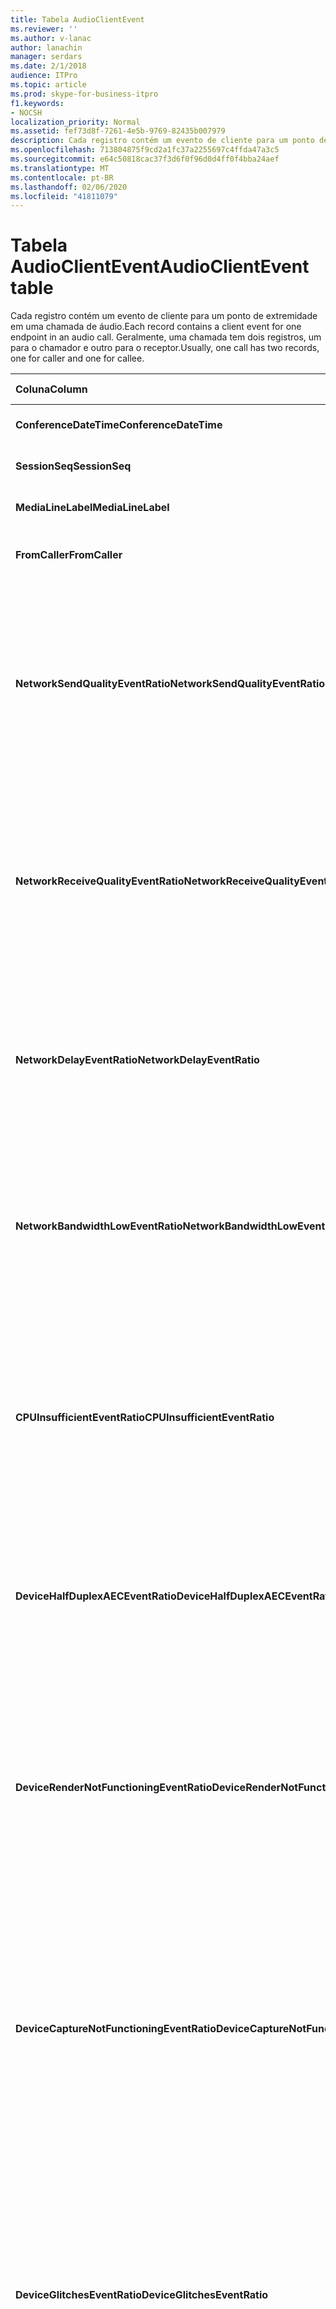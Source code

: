 ```yaml
---
title: Tabela AudioClientEvent
ms.reviewer: ''
ms.author: v-lanac
author: lanachin
manager: serdars
ms.date: 2/1/2018
audience: ITPro
ms.topic: article
ms.prod: skype-for-business-itpro
f1.keywords:
- NOCSH
localization_priority: Normal
ms.assetid: fef73d8f-7261-4e5b-9769-82435b007979
description: Cada registro contém um evento de cliente para um ponto de extremidade em uma chamada de áudio. Geralmente, uma chamada tem dois registros, um para o chamador e outro para o receptor.
ms.openlocfilehash: 713804875f9cd2a1fc37a2255697c4ffda47a3c5
ms.sourcegitcommit: e64c50818cac37f3d6f0f96d0d4ff0f4bba24aef
ms.translationtype: MT
ms.contentlocale: pt-BR
ms.lasthandoff: 02/06/2020
ms.locfileid: "41811079"
---
```

# <a name="audioclientevent-table"></a><span data-ttu-id="6a11a-104">Tabela AudioClientEvent</span><span class="sxs-lookup"><span data-stu-id="6a11a-104">AudioClientEvent table</span></span>
 
<span data-ttu-id="6a11a-105">Cada registro contém um evento de cliente para um ponto de extremidade em uma chamada de áudio.</span><span class="sxs-lookup"><span data-stu-id="6a11a-105">Each record contains a client event for one endpoint in an audio call.</span></span> <span data-ttu-id="6a11a-106">Geralmente, uma chamada tem dois registros, um para o chamador e outro para o receptor.</span><span class="sxs-lookup"><span data-stu-id="6a11a-106">Usually, one call has two records, one for caller and one for callee.</span></span>
  
|<span data-ttu-id="6a11a-107">**Coluna**</span><span class="sxs-lookup"><span data-stu-id="6a11a-107">**Column**</span></span>|<span data-ttu-id="6a11a-108">**Tipo de dados**</span><span class="sxs-lookup"><span data-stu-id="6a11a-108">**Data Type**</span></span>|<span data-ttu-id="6a11a-109">**Chave/índice**</span><span class="sxs-lookup"><span data-stu-id="6a11a-109">**Key/Index**</span></span>|<span data-ttu-id="6a11a-110">**Detalhes**</span><span class="sxs-lookup"><span data-stu-id="6a11a-110">**Details**</span></span>|
|:-----|:-----|:-----|:-----|
|<span data-ttu-id="6a11a-111">**ConferenceDateTime**</span><span class="sxs-lookup"><span data-stu-id="6a11a-111">**ConferenceDateTime**</span></span> <br/> |<span data-ttu-id="6a11a-112">datetime</span><span class="sxs-lookup"><span data-stu-id="6a11a-112">datetime</span></span>  <br/> |<span data-ttu-id="6a11a-113">Primária</span><span class="sxs-lookup"><span data-stu-id="6a11a-113">Primary</span></span>  <br/> |<span data-ttu-id="6a11a-114">Referenciado da [tabela de mídia](medialine-0.md).</span><span class="sxs-lookup"><span data-stu-id="6a11a-114">Referenced from the [MediaLine table](medialine-0.md).</span></span>  <br/> |
|<span data-ttu-id="6a11a-115">**SessionSeq**</span><span class="sxs-lookup"><span data-stu-id="6a11a-115">**SessionSeq**</span></span> <br/> |<span data-ttu-id="6a11a-116">int</span><span class="sxs-lookup"><span data-stu-id="6a11a-116">int</span></span>  <br/> |<span data-ttu-id="6a11a-117">Primária</span><span class="sxs-lookup"><span data-stu-id="6a11a-117">Primary</span></span>  <br/> |<span data-ttu-id="6a11a-118">Referenciado da [tabela de mídia](medialine-0.md).</span><span class="sxs-lookup"><span data-stu-id="6a11a-118">Referenced from the [MediaLine table](medialine-0.md).</span></span>  <br/> |
|<span data-ttu-id="6a11a-119">**MediaLineLabel**</span><span class="sxs-lookup"><span data-stu-id="6a11a-119">**MediaLineLabel**</span></span> <br/> |<span data-ttu-id="6a11a-120">tinyint</span><span class="sxs-lookup"><span data-stu-id="6a11a-120">tinyint</span></span>  <br/> |<span data-ttu-id="6a11a-121">Primária</span><span class="sxs-lookup"><span data-stu-id="6a11a-121">Primary</span></span>  <br/> |<span data-ttu-id="6a11a-122">Referenciado da [tabela de mídia](medialine-0.md).</span><span class="sxs-lookup"><span data-stu-id="6a11a-122">Referenced from the [MediaLine table](medialine-0.md).</span></span>  <br/> |
|<span data-ttu-id="6a11a-123">**FromCaller**</span><span class="sxs-lookup"><span data-stu-id="6a11a-123">**FromCaller**</span></span> <br/> |<span data-ttu-id="6a11a-124">bit</span><span class="sxs-lookup"><span data-stu-id="6a11a-124">bit</span></span>  <br/> |<span data-ttu-id="6a11a-125">Primária</span><span class="sxs-lookup"><span data-stu-id="6a11a-125">Primary</span></span>  <br/> |<span data-ttu-id="6a11a-126">0: dados do chamador</span><span class="sxs-lookup"><span data-stu-id="6a11a-126">0: Callee's data</span></span>  <br/> <span data-ttu-id="6a11a-127">1: dados do chamador</span><span class="sxs-lookup"><span data-stu-id="6a11a-127">1: Caller's data</span></span>  <br/> |
|<span data-ttu-id="6a11a-128">**NetworkSendQualityEventRatio**</span><span class="sxs-lookup"><span data-stu-id="6a11a-128">**NetworkSendQualityEventRatio**</span></span> <br/> |<span data-ttu-id="6a11a-129">decimal (5; 2)</span><span class="sxs-lookup"><span data-stu-id="6a11a-129">decimal(5,2)</span></span>  <br/> | <br/> |<span data-ttu-id="6a11a-130">Porcentagem da sessão o evento NetworkSendQuality foi disparado para o estado ' ruim '.</span><span class="sxs-lookup"><span data-stu-id="6a11a-130">Percentage of session the NetworkSendQuality event was fired for 'Bad' state.</span></span>  <br/> <span data-ttu-id="6a11a-131">A qualidade da rede em termos de tremulação ou perda de pacote é grave e afetando a qualidade do áudio que está sendo enviado.</span><span class="sxs-lookup"><span data-stu-id="6a11a-131">Network quality in terms of jitter or packet loss is severe and impacting the quality of audio being sent.</span></span>  <br/> |
|<span data-ttu-id="6a11a-132">**NetworkReceiveQualityEventRatio**</span><span class="sxs-lookup"><span data-stu-id="6a11a-132">**NetworkReceiveQualityEventRatio**</span></span> <br/> |<span data-ttu-id="6a11a-133">decimal (5; 2)</span><span class="sxs-lookup"><span data-stu-id="6a11a-133">decimal(5,2)</span></span>  <br/> | <br/> |<span data-ttu-id="6a11a-134">Porcentagem da sessão o evento ReceiveSendQuality foi disparado para o estado ' ruim '.</span><span class="sxs-lookup"><span data-stu-id="6a11a-134">Percentage of session the ReceiveSendQuality event was fired for 'Bad' state.</span></span>  <br/> <span data-ttu-id="6a11a-135">A qualidade da rede em termos de tremulação ou perda de pacote é severa e afeta a qualidade do áudio sendo recebido.</span><span class="sxs-lookup"><span data-stu-id="6a11a-135">Network quality in terms of jitter or packet loss is severe and impacting the quality of audio being received.</span></span>  <br/> |
|<span data-ttu-id="6a11a-136">**NetworkDelayEventRatio**</span><span class="sxs-lookup"><span data-stu-id="6a11a-136">**NetworkDelayEventRatio**</span></span> <br/> |<span data-ttu-id="6a11a-137">decimal (5; 2)</span><span class="sxs-lookup"><span data-stu-id="6a11a-137">decimal(5,2)</span></span>  <br/> | <br/> |<span data-ttu-id="6a11a-138">Porcentagem da sessão o evento Delay foi acionado para o estado ' Bad '.</span><span class="sxs-lookup"><span data-stu-id="6a11a-138">Percentage of session the Delay event was fired for 'Bad' state.</span></span> <span data-ttu-id="6a11a-139">A latência da rede é severa e impacta a experiência ao impedir a comunicação interativa</span><span class="sxs-lookup"><span data-stu-id="6a11a-139">Network latency is severe and impacting the experience by preventing interactive communication</span></span>  <br/> |
|<span data-ttu-id="6a11a-140">**NetworkBandwidthLowEventRatio**</span><span class="sxs-lookup"><span data-stu-id="6a11a-140">**NetworkBandwidthLowEventRatio**</span></span> <br/> |<span data-ttu-id="6a11a-141">decimal (5; 2)</span><span class="sxs-lookup"><span data-stu-id="6a11a-141">decimal(5,2)</span></span>  <br/> | <br/> |<span data-ttu-id="6a11a-142">Porcentagem da sessão o evento LowBandwidth foi disparado para o estado ' ruim '.</span><span class="sxs-lookup"><span data-stu-id="6a11a-142">Percentage of session the LowBandwidth event was fired for 'Bad' state.</span></span> <span data-ttu-id="6a11a-143">A largura de banda disponível é insuficiente para uma experiência de voz aceitável.</span><span class="sxs-lookup"><span data-stu-id="6a11a-143">The available bandwidth is insufficient for an acceptable voice experience.</span></span>  <br/> |
|<span data-ttu-id="6a11a-144">**CPUInsufficientEventRatio**</span><span class="sxs-lookup"><span data-stu-id="6a11a-144">**CPUInsufficientEventRatio**</span></span> <br/> |<span data-ttu-id="6a11a-145">decimal (5; 2)</span><span class="sxs-lookup"><span data-stu-id="6a11a-145">decimal(5,2)</span></span>  <br/> | <br/> |<span data-ttu-id="6a11a-146">Porcentagem da sessão o evento de CPU insuficiente foi acionado para o estado ' ruim '.</span><span class="sxs-lookup"><span data-stu-id="6a11a-146">Percentage of session the insufficient CPU event was fired for 'Bad' state.</span></span> <span data-ttu-id="6a11a-147">Não há ciclos de CPU suficientes para processamento com as modalidades e aplicativos atuais em uso.</span><span class="sxs-lookup"><span data-stu-id="6a11a-147">There are insufficient CPU cycles for processing with the current modalities and applications in use.</span></span> <span data-ttu-id="6a11a-148">Isso causa distorções com o canal de áudio.</span><span class="sxs-lookup"><span data-stu-id="6a11a-148">This causes distortions with the audio channel.</span></span>  <br/> |
|<span data-ttu-id="6a11a-149">**DeviceHalfDuplexAECEventRatio**</span><span class="sxs-lookup"><span data-stu-id="6a11a-149">**DeviceHalfDuplexAECEventRatio**</span></span> <br/> |<span data-ttu-id="6a11a-150">decimal (5; 2)</span><span class="sxs-lookup"><span data-stu-id="6a11a-150">decimal(5,2)</span></span>  <br/> | <br/> |<span data-ttu-id="6a11a-151">Porcentagem da sessão o evento DeviceHalfDuplexAEC foi disparado para o estado ' ruim '.</span><span class="sxs-lookup"><span data-stu-id="6a11a-151">Percentage of session the DeviceHalfDuplexAEC event was fired for 'Bad' state.</span></span> <span data-ttu-id="6a11a-152">Para evitar eco, o sistema entra em Half duplex.</span><span class="sxs-lookup"><span data-stu-id="6a11a-152">In order to prevent echo, the system has enter half duplex.</span></span>  <br/> |
|<span data-ttu-id="6a11a-153">**DeviceRenderNotFunctioningEventRatio**</span><span class="sxs-lookup"><span data-stu-id="6a11a-153">**DeviceRenderNotFunctioningEventRatio**</span></span> <br/> |<span data-ttu-id="6a11a-154">decimal (5; 2)</span><span class="sxs-lookup"><span data-stu-id="6a11a-154">decimal(5,2)</span></span>  <br/> | <br/> |<span data-ttu-id="6a11a-155">Porcentagem da sessão o evento DeviceRenderNotFunctioning foi disparado para o estado ' ruim '.</span><span class="sxs-lookup"><span data-stu-id="6a11a-155">Percentage of session the DeviceRenderNotFunctioning event was fired for 'Bad' state.</span></span> <span data-ttu-id="6a11a-156">O dispositivo de renderização atualmente sendo usado para a sessão não está funcionando corretamente.</span><span class="sxs-lookup"><span data-stu-id="6a11a-156">The render device currently being used for the session is not functioning correctly.</span></span> <span data-ttu-id="6a11a-157">Isso pode causar problemas de áudio unidirecionais.</span><span class="sxs-lookup"><span data-stu-id="6a11a-157">This can cause one-way audio issues.</span></span>  <br/> |
|<span data-ttu-id="6a11a-158">**DeviceCaptureNotFunctioningEventRatio**</span><span class="sxs-lookup"><span data-stu-id="6a11a-158">**DeviceCaptureNotFunctioningEventRatio**</span></span> <br/> |<span data-ttu-id="6a11a-159">decimal (5; 2)</span><span class="sxs-lookup"><span data-stu-id="6a11a-159">decimal(5,2)</span></span>  <br/> | <br/> |<span data-ttu-id="6a11a-160">Porcentagem da sessão o evento DeviceCaptureNotFunctioning foi disparado para o estado ' ruim '.</span><span class="sxs-lookup"><span data-stu-id="6a11a-160">Percentage of session the DeviceCaptureNotFunctioning event was fired for 'Bad' state.</span></span> <span data-ttu-id="6a11a-161">O dispositivo de captura atualmente sendo usado para a sessão não está funcionando corretamente.</span><span class="sxs-lookup"><span data-stu-id="6a11a-161">The capture device currently being used for the session is not functioning correctly.</span></span> <span data-ttu-id="6a11a-162">Isso pode causar problemas de áudio unidirecionais.</span><span class="sxs-lookup"><span data-stu-id="6a11a-162">This can cause one-way audio issues.</span></span>  <br/> |
|<span data-ttu-id="6a11a-163">**DeviceGlitchesEventRatio**</span><span class="sxs-lookup"><span data-stu-id="6a11a-163">**DeviceGlitchesEventRatio**</span></span> <br/> |<span data-ttu-id="6a11a-164">decimal (5; 2)</span><span class="sxs-lookup"><span data-stu-id="6a11a-164">decimal(5,2)</span></span>  <br/> | <br/> |<span data-ttu-id="6a11a-165">Porcentagem da sessão o evento DeviceGlitches foi disparado para o estado ' ruim '.</span><span class="sxs-lookup"><span data-stu-id="6a11a-165">Percentage of session the DeviceGlitches event was fired for 'Bad' state.</span></span> <span data-ttu-id="6a11a-166">Há graves problemas na renderização de áudio que está causando distorções.</span><span class="sxs-lookup"><span data-stu-id="6a11a-166">There are severe glitches in the rendering of audio which is causing distortions.</span></span> <span data-ttu-id="6a11a-167">Esses problemas podem ser causados por problemas de driver, Storm (chamadas de procedimento) adiadas (DPC) e alta utilização da CPU.</span><span class="sxs-lookup"><span data-stu-id="6a11a-167">These glitches can be caused by driver issues, deferred procedure calls (DPC) storm (drivers), and high CPU usage.</span></span>  <br/> |
|<span data-ttu-id="6a11a-168">**DeviceLowSNREventRatio**</span><span class="sxs-lookup"><span data-stu-id="6a11a-168">**DeviceLowSNREventRatio**</span></span> <br/> |<span data-ttu-id="6a11a-169">decimal (5; 2)</span><span class="sxs-lookup"><span data-stu-id="6a11a-169">decimal(5,2)</span></span>  <br/> | <br/> |<span data-ttu-id="6a11a-170">Porcentagem da sessão o evento DeviceLowSNR foi disparado para o estado ' ruim '.</span><span class="sxs-lookup"><span data-stu-id="6a11a-170">Percentage of session the DeviceLowSNR event was fired for 'Bad' state.</span></span> <span data-ttu-id="6a11a-171">A qualidade de captura é muito ruim, ou seja, muito ruidosa ou o usuário está falando muito longe do microfone.</span><span class="sxs-lookup"><span data-stu-id="6a11a-171">The capture quality is very poor, either very noisy or user is talking too far away from the microphone.</span></span> <span data-ttu-id="6a11a-172">Isso causará distorções.</span><span class="sxs-lookup"><span data-stu-id="6a11a-172">This will cause distortions.</span></span>  <br/> |
|<span data-ttu-id="6a11a-173">**DeviceLowSpeechLevelEventRatio**</span><span class="sxs-lookup"><span data-stu-id="6a11a-173">**DeviceLowSpeechLevelEventRatio**</span></span> <br/> |<span data-ttu-id="6a11a-174">decimal (5; 2)</span><span class="sxs-lookup"><span data-stu-id="6a11a-174">decimal(5,2)</span></span>  <br/> | <br/> |<span data-ttu-id="6a11a-175">Porcentagem da sessão o evento DeviceLowSpeechLevel foi disparado para o estado ' ruim '.</span><span class="sxs-lookup"><span data-stu-id="6a11a-175">Percentage of session the DeviceLowSpeechLevel event was fired for 'Bad' state.</span></span> <span data-ttu-id="6a11a-176">O nível de fala do usuário é muito baixo e o sistema não pode aumentar ainda mais.</span><span class="sxs-lookup"><span data-stu-id="6a11a-176">User's speech level is too low and the system cannot increase it any further.</span></span> <span data-ttu-id="6a11a-177">Isso pode causar distorções ou ser percebida como um áudio unidirecional.</span><span class="sxs-lookup"><span data-stu-id="6a11a-177">This can either cause distortions or perceived as one-way audio.</span></span>  <br/> |
|<span data-ttu-id="6a11a-178">**DeviceClippingEventRatio**</span><span class="sxs-lookup"><span data-stu-id="6a11a-178">**DeviceClippingEventRatio**</span></span> <br/> |<span data-ttu-id="6a11a-179">Decimal (5; 2)</span><span class="sxs-lookup"><span data-stu-id="6a11a-179">Decimal(5,2)</span></span>  <br/> | <br/> |<span data-ttu-id="6a11a-180">Porcentagem da sessão o evento DeviceClipping foi disparado para o estado ' ruim '.</span><span class="sxs-lookup"><span data-stu-id="6a11a-180">Percentage of session the DeviceClipping event was fired for 'Bad' state.</span></span>  <br/> <span data-ttu-id="6a11a-181">Quando a fala near-end corta o microfone, a distorção de alta distância é distorcido devido ao recorte.</span><span class="sxs-lookup"><span data-stu-id="6a11a-181">When near-end speech clips the microphone, far-end hears distortion due to clipping.</span></span> <span data-ttu-id="6a11a-182">É importante evitar o recorte de microfone near-end.</span><span class="sxs-lookup"><span data-stu-id="6a11a-182">It is important to avoid near-end microphone clipping.</span></span>  <br/> |
|<span data-ttu-id="6a11a-183">**DeviceEchoEventRatio**</span><span class="sxs-lookup"><span data-stu-id="6a11a-183">**DeviceEchoEventRatio**</span></span> <br/> |<span data-ttu-id="6a11a-184">decimal (5; 2)</span><span class="sxs-lookup"><span data-stu-id="6a11a-184">decimal(5,2)</span></span>  <br/> | <br/> |<span data-ttu-id="6a11a-185">Porcentagem da sessão o evento DeviceEchoEvent foi disparado para o estado ' ruim '.</span><span class="sxs-lookup"><span data-stu-id="6a11a-185">Percentage of session the DeviceEchoEvent event was fired for 'Bad' state.</span></span> <span data-ttu-id="6a11a-186">O dispositivo ou a instalação está causando eco além da capacidade do sistema de compensar.</span><span class="sxs-lookup"><span data-stu-id="6a11a-186">Device or setup is causing echo beyond the ability of the system to compensate.</span></span>  <br/> |
|<span data-ttu-id="6a11a-187">**DeviceNearEndToEchoRatioEventRatio**</span><span class="sxs-lookup"><span data-stu-id="6a11a-187">**DeviceNearEndToEchoRatioEventRatio**</span></span> <br/> |<span data-ttu-id="6a11a-188">decimal (5; 2)</span><span class="sxs-lookup"><span data-stu-id="6a11a-188">decimal(5,2)</span></span>  <br/> | <br/> |<span data-ttu-id="6a11a-189">Porcentagem da sessão o evento DeviceNearEndToEchoRatio foi disparado para o estado ' ruim '.</span><span class="sxs-lookup"><span data-stu-id="6a11a-189">Percentage of session the DeviceNearEndToEchoRatio event was fired for 'Bad' state.</span></span> <span data-ttu-id="6a11a-190">A fala do usuário é muito baixa em comparação com o eco sendo capturado, o que afeta a experiência dos usuários porque limita como é fácil interromper um usuário.</span><span class="sxs-lookup"><span data-stu-id="6a11a-190">The user's speech is too low compared to the echo being captured which impacts the users experience because it limits how easy it is to interrupt a user.</span></span> <span data-ttu-id="6a11a-191">Reduza o volume do alto-falante e aproxime o microfone do locutor.</span><span class="sxs-lookup"><span data-stu-id="6a11a-191">Reduce speaker volume, move the microphone closer to the talker.</span></span>  <br/> |
|<span data-ttu-id="6a11a-192">**DeviceMultipleEndpointsEventCount**</span><span class="sxs-lookup"><span data-stu-id="6a11a-192">**DeviceMultipleEndpointsEventCount**</span></span> <br/> |<span data-ttu-id="6a11a-193">int</span><span class="sxs-lookup"><span data-stu-id="6a11a-193">int</span></span>  <br/> ||<span data-ttu-id="6a11a-194">Número de vezes durante a sessão em que o evento DeviceMultipleEndpoints foi disparado para o estado ' ruim '.</span><span class="sxs-lookup"><span data-stu-id="6a11a-194">Number of times during session the DeviceMultipleEndpoints event was fired for 'Bad' state.</span></span> <span data-ttu-id="6a11a-195">Vários pontos de extremidade de áudio na mesma sessão detectados e o sistema foi compensado por meio da redução do volume de renderização.</span><span class="sxs-lookup"><span data-stu-id="6a11a-195">Multiple audio endpoints in the same session detected and the system has compensated by reducing render volume.</span></span>  <br/> |
|<span data-ttu-id="6a11a-196">**DeviceHowlingEventCount**</span><span class="sxs-lookup"><span data-stu-id="6a11a-196">**DeviceHowlingEventCount**</span></span> <br/> |<span data-ttu-id="6a11a-197">int</span><span class="sxs-lookup"><span data-stu-id="6a11a-197">int</span></span>  <br/> | <br/> |<span data-ttu-id="6a11a-198">Número de vezes durante a sessão em que o evento DeviceHowlingEvent foi disparado para o estado ' ruim '.</span><span class="sxs-lookup"><span data-stu-id="6a11a-198">Number of times during session the DeviceHowlingEvent event was fired for 'Bad' state.</span></span> <span data-ttu-id="6a11a-199">Loop de comentários sobre áudio detectado (causado por vários pontos de extremidade que compartilham o caminho de áudio).</span><span class="sxs-lookup"><span data-stu-id="6a11a-199">Audio feedback loop detected (caused by multiple endpoints sharing audio path).</span></span>  <br/> |
|<span data-ttu-id="6a11a-200">**DeviceRenderZeroVolumeEventRatio**</span><span class="sxs-lookup"><span data-stu-id="6a11a-200">**DeviceRenderZeroVolumeEventRatio**</span></span> <br/> |<span data-ttu-id="6a11a-201">decimal (5; 2)</span><span class="sxs-lookup"><span data-stu-id="6a11a-201">decimal(5,2)</span></span>  <br/> ||<span data-ttu-id="6a11a-202">Porcentagem da sessão em que o evento DeviceRenderZeroVolume foi disparado para estar no estado "ruim".</span><span class="sxs-lookup"><span data-stu-id="6a11a-202">Percentage of session the DeviceRenderZeroVolume event was fired for being in the "Bad' state.</span></span> <span data-ttu-id="6a11a-203">O dispositivo de renderização foi definido como volume zero.</span><span class="sxs-lookup"><span data-stu-id="6a11a-203">The render device was set to zero volume.</span></span>  <br/> <span data-ttu-id="6a11a-204">Esta coluna foi introduzida no Microsoft Lync Server 2013.</span><span class="sxs-lookup"><span data-stu-id="6a11a-204">This column was introduced in Microsoft Lync Server 2013.</span></span>  <br/> |
|<span data-ttu-id="6a11a-205">**DeviceRenderMuteEventRatio**</span><span class="sxs-lookup"><span data-stu-id="6a11a-205">**DeviceRenderMuteEventRatio**</span></span> <br/> |<span data-ttu-id="6a11a-206">decimal (5; 2)</span><span class="sxs-lookup"><span data-stu-id="6a11a-206">decimal(5,2)</span></span>  <br/> ||<span data-ttu-id="6a11a-207">Porcentagem da sessão em que o evento DeviceRenderMute foi disparado para estar no estado "ruim".</span><span class="sxs-lookup"><span data-stu-id="6a11a-207">Percentage of session the DeviceRenderMute event was fired for being in the "Bad' state.</span></span> <span data-ttu-id="6a11a-208">O dispositivo de renderização estava com mudo ativado.</span><span class="sxs-lookup"><span data-stu-id="6a11a-208">The render device was muted.</span></span>  <br/> <span data-ttu-id="6a11a-209">Esta coluna foi introduzida no Microsoft Lync Server 2013.</span><span class="sxs-lookup"><span data-stu-id="6a11a-209">This column was introduced in Microsoft Lync Server 2013.</span></span>  <br/> |
   

